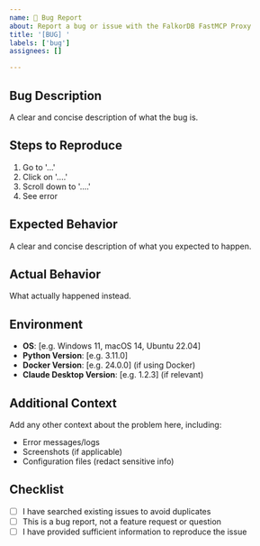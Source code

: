 ```yaml
---
name: 🐛 Bug Report
about: Report a bug or issue with the FalkorDB FastMCP Proxy
title: '[BUG] '
labels: ['bug']
assignees: []

---
```


## Bug Description
A clear and concise description of what the bug is.

## Steps to Reproduce
1. Go to '...'
2. Click on '....'
3. Scroll down to '....'
4. See error

## Expected Behavior
A clear and concise description of what you expected to happen.

## Actual Behavior
What actually happened instead.

## Environment
- **OS**: [e.g. Windows 11, macOS 14, Ubuntu 22.04]
- **Python Version**: [e.g. 3.11.0]
- **Docker Version**: [e.g. 24.0.0] (if using Docker)
- **Claude Desktop Version**: [e.g. 1.2.3] (if relevant)

## Additional Context
Add any other context about the problem here, including:
- Error messages/logs
- Screenshots (if applicable)
- Configuration files (redact sensitive info)

## Checklist
- [ ] I have searched existing issues to avoid duplicates
- [ ] This is a bug report, not a feature request or question
- [ ] I have provided sufficient information to reproduce the issue
